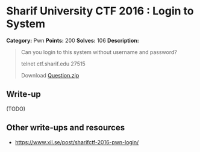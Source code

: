 # Sharif University CTF 2016 : Login to System

**Category:** Pwn
**Points:** 200
**Solves:** 106
**Description:**

> Can you login to this system without username and password? 
> 
> telnet ctf.sharif.edu 27515
> 
> Download [Question.zip](./Question.zip)


## Write-up

(TODO)

## Other write-ups and resources

* <https://www.xil.se/post/sharifctf-2016-pwn-login/>
